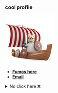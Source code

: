 <h3>cool profile</h3>

<a href="https://hyduez.github.io/Hyduez"><img src="assets/Penguin473.jpg" alt="penguin"></a>

- <a href="https://dsc.gg/fumos"><b>Fumos here</b></a>
- <a href="mailto:hyduez@pm.me"><b>Email</b></a>

<details>
    <summary>No click here ❌</summary>
    <details>
        <summary>No click here ❌</summary>
            <details>
                <summary>No click here ❌</summary>
                    <a href="https://github.com/hyduez"><img src="assets/rickroll-roll.gif" alt="github stats" align="left" width="350px"></a>
            </details>
    </details>
</details>
